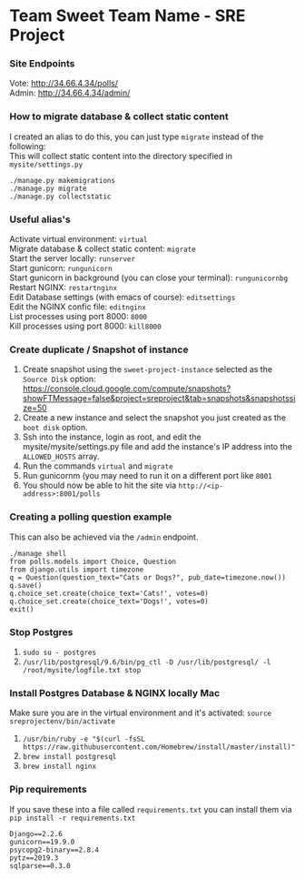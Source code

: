 # Team Sweet Team Name - SRE Project

### Site Endpoints
Vote: http://34.66.4.34/polls/ <br>
Admin: http://34.66.4.34/admin/ <br>

### How to migrate database & collect static content
I created an alias to do this, you can just type `migrate` instead of the following: <br>
This will collect static content into the directory specified in `mysite/settings.py` <br>
```
./manage.py makemigrations
./manage.py migrate
./manage.py collectstatic
```

### Useful alias's
Activate virtual environment: `virtual` <br>
Migrate database & collect static content: `migrate` <br>
Start the server locally: `runserver` <br>
Start gunicorn: `rungunicorn` <br>
Start gunicorn in background (you can close your terminal): `rungunicornbg` <br>
Restart NGINX: `restartnginx` <br>
Edit Database settings (with emacs of course): `editsettings` <br>
Edit the NGINX confic file: `editnginx` <br>
List processes using port 8000: `8000` <br>
Kill processes using port 8000: `kill8000` <br>

### Create duplicate / Snapshot of instance
1. Create snapshot using the `sweet-project-instance` selected as the `Source Disk` option: https://console.cloud.google.com/compute/snapshots?showFTMessage=false&project=sreproject&tab=snapshots&snapshotssize=50
2. Create a new instance and select the snapshot you just created as the `boot disk` option.
3. Ssh into the instance, login as root, and edit the mysite/mysite/settings.py file and add the instance's IP address into the `ALLOWED_HOSTS` array.
4. Run the commands `virtual` and `migrate`
5. Run gunicornm (you may need to run it on a different port like `8001`
6. You should now be able to hit the site via `http://<ip-address>:8001/polls`

### Creating a polling question example
This can also be achieved via the `/admin` endpoint. <br>
```
./manage shell
from polls.models import Choice, Question
from django.utils import timezone
q = Question(question_text="Cats or Dogs?", pub_date=timezone.now())
q.save()
q.choice_set.create(choice_text='Cats!', votes=0)
q.choice_set.create(choice_text='Dogs!', votes=0)
exit()
```

### Stop Postgres
1. `sudo su - postgres`
2. `/usr/lib/postgresql/9.6/bin/pg_ctl -D /usr/lib/postgresql/ -l /root/mysite/logfile.txt stop`

### Install Postgres Database & NGINX locally Mac
Make sure you are in the virtual environment and it's activated: `source sreprojectenv/bin/activate`  
1. `/usr/bin/ruby -e "$(curl -fsSL https://raw.githubusercontent.com/Homebrew/install/master/install)"`
2. `brew install postgresql`
3. `brew install nginx`

### Pip requirements
If you save these into a file called `requirements.txt` you can install them via `pip install -r requirements.txt` <br>
```
Django==2.2.6
gunicorn==19.9.0
psycopg2-binary==2.8.4
pytz==2019.3
sqlparse==0.3.0
```
